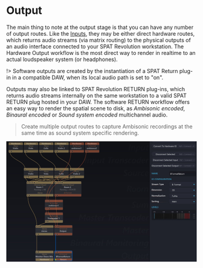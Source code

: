 # Output

The main thing to note at the output stage is that you can have any number of output routes.
Like the [Inputs](6_Spat_Environment_6_4_Inputs_6_4_Inputs.md), they may be either direct hardware routes, which returns audio streams (via matrix routing) to the physical outputs of an audio interface connected to your SPAT Revolution workstation.
The Hardware Output workflow is the most direct way to render in realtime to an actual loudspeaker system (or headphones).

!> Software outputs are created by the instantiation of a SPAT Return plug-in in a compatible DAW, when its local audio path is set to "on".

Outputs may also be linked to SPAT Revolution RETURN plug-ins, which returns audio streams internally on the same workstation to a valid SPAT RETURN plug hosted in your DAW.
The software RETURN workflow offers an easy way to render the spatial scene to disk, as _Ambisonic encoded_, _Binaural encoded_ or _Sound system encoded_ multichannel audio.


> Create multiple output routes to capture Ambisonic recordings at
the same time as sound system specific rendering.

![](include/SpatRevolution_UserGuide_-126.jpg)
